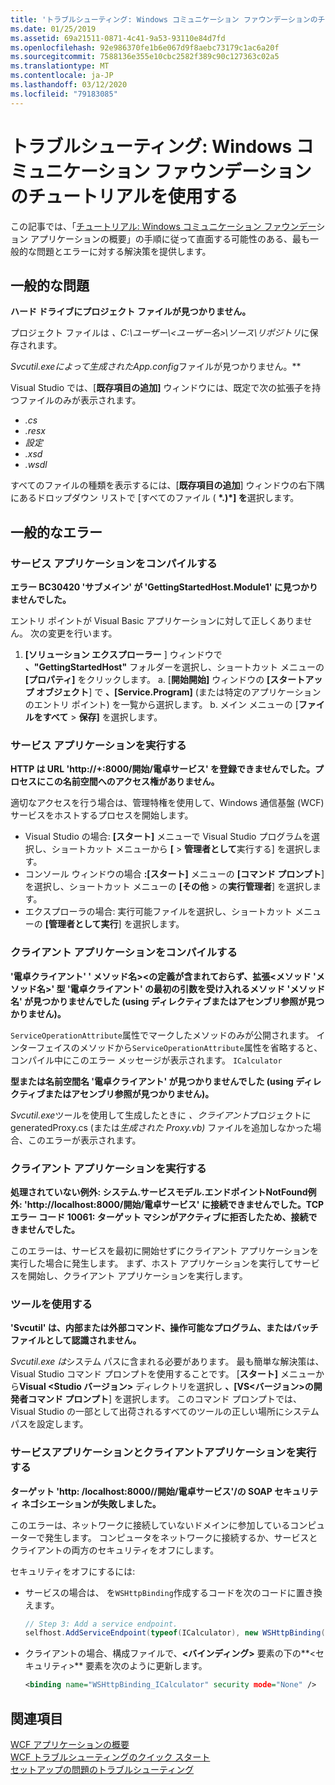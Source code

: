 ```yaml
---
title: 'トラブルシューティング: Windows コミュニケーション ファウンデーションのチュートリアルを使用する'
ms.date: 01/25/2019
ms.assetid: 69a21511-0871-4c41-9a53-93110e84d7fd
ms.openlocfilehash: 92e986370fe1b6e067d9f8aebc73179c1ac6a20f
ms.sourcegitcommit: 7588136e355e10cbc2582f389c90c127363c02a5
ms.translationtype: MT
ms.contentlocale: ja-JP
ms.lasthandoff: 03/12/2020
ms.locfileid: "79183085"
---
```

# <a name="troubleshoot-the-get-started-with-windows-communication-foundation-tutorials"></a>トラブルシューティング: Windows コミュニケーション ファウンデーションのチュートリアルを使用する

この記事では、「[チュートリアル: Windows コミュニケーション ファウンデー](getting-started-tutorial.md)ション アプリケーションの概要」の手順に従って直面する可能性のある、最も一般的な問題とエラーに対する解決策を提供します。
  
## <a name="common-problems"></a>一般的な問題

**ハード ドライブにプロジェクト ファイルが見つかりません。**

 プロジェクト ファイルは *、C:\ユーザー\\&lt;ユーザー名&gt;\ソース\リポジトリ*に保存されます。  

***Svcutil.exe*によって生成された*App.config*ファイルが見つかりません。**

 Visual Studio では、[**既存項目の追加]** ウィンドウには、既定で次の拡張子を持つファイルのみが表示されます。

- *.cs*
- *.resx*
- *設定*
- *.xsd*
- *.wsdl*

すべてのファイルの種類を表示するには、[**既存項目の追加**] ウィンドウの右下隅にあるドロップダウン リストで [すべてのファイル ( **\*.)\*] を**選択します。  
  
## <a name="common-errors"></a>一般的なエラー

### <a name="compile-the-service-application"></a>サービス アプリケーションをコンパイルする

**エラー BC30420 'サブメイン' が 'GettingStartedHost.Module1' に見つかりませんでした。**

エントリ ポイントが Visual Basic アプリケーションに対して正しくありません。 次の変更を行います。

   1. **[ソリューション エクスプローラー** ] ウィンドウで **、"GettingStartedHost"** フォルダーを選択し、ショートカット メニューの **[プロパティ]** をクリックします。
    a. [**開始開始]** ウィンドウの **[スタートアップ オブジェクト**] で **、[Service.Program]** (または特定のアプリケーションのエントリ ポイント) を一覧から選択します。
    b. メイン メニューの [**ファイルをすべて** > **保存]** を選択します。

### <a name="run-the-service-application"></a>サービス アプリケーションを実行する

**HTTP は URL 'http:\//+:8000/開始/電卓サービス' を登録できませんでした。プロセスにこの名前空間へのアクセス権がありません。**

 適切なアクセスを行う場合は、管理特権を使用して、Windows 通信基盤 (WCF) サービスをホストするプロセスを開始します。

- Visual Studio の場合: **[スタート]** メニューで Visual Studio プログラムを選択し、ショートカット メニューから **[** > **管理者として**実行する] を選択します。
- コンソール ウィンドウの場合 **:[スタート]** メニューの **[コマンド プロンプト**] を選択し、ショートカット メニューの **[その他** > の**実行管理者**] を選択します。
- エクスプローラの場合: 実行可能ファイルを選択し、ショートカット メニューの **[管理者として実行**] を選択します。

### <a name="compile-the-client-application"></a>クライアント アプリケーションをコンパイルする

**'電卓クライアント' ' メソッド名>\<の定義が含まれておらず、拡張\<メソッド 'メソッド名>' 型 '電卓クライアント' の最初の引数を受け入れるメソッド 'メソッド名' が見つかりませんでした (using ディレクティブまたはアセンブリ参照が見つかりません)。**  

`ServiceOperationAttribute`属性でマークしたメソッドのみが公開されます。 インターフェイスのメソッドから`ServiceOperationAttribute`属性を省略すると、コンパイル中にこのエラー メッセージが表示されます。 `ICalculator`  

**型または名前空間名 '電卓クライアント' が見つかりませんでした (using ディレクティブまたはアセンブリ参照が見つかりません)。**

 *Svcutil.exe*ツールを使用して生成したときに *、クライアント*プロジェクトにgeneratedProxy.cs (または*生成された Proxy.vb)* ファイルを追加しなかった場合、このエラーが表示されます。  

### <a name="run-the-client-application"></a>クライアント アプリケーションを実行する

**処理されていない例外: システム.サービスモデル.エンドポイントNotFound例外: 'http:\//localhost:8000/開始/電卓サービス' に接続できませんでした。TCP エラー コード 10061: ターゲット マシンがアクティブに拒否したため、接続できませんでした。**

このエラーは、サービスを最初に開始せずにクライアント アプリケーションを実行した場合に発生します。 まず、ホスト アプリケーションを実行してサービスを開始し、クライアント アプリケーションを実行します。

### <a name="use-the-svcutilexe-tool"></a>ツールを使用する

**'Svcutil' は、内部または外部コマンド、操作可能なプログラム、またはバッチ ファイルとして認識されません。**

 *Svcutil.exe は*システム パスに含まれる必要があります。 最も簡単な解決策は、Visual Studio コマンド プロンプトを使用することです。 [**スタート]** メニューから**Visual \<Studio バージョン>** ディレクトリを選択し **、[VS\<バージョン>の開発者コマンド プロンプト**] を選択します。 このコマンド プロンプトでは、Visual Studio の一部として出荷されるすべてのツールの正しい場所にシステム パスを設定します。  
  
### <a name="run-the-service-and-client-applications"></a>サービスアプリケーションとクライアントアプリケーションを実行する

**ターゲット 'http: /localhost:8000/\/開始/電卓サービス'\/の SOAP セキュリティ ネゴシエーションが失敗しました。**  

このエラーは、ネットワークに接続していないドメインに参加しているコンピューターで発生します。 コンピュータをネットワークに接続するか、サービスとクライアントの両方のセキュリティをオフにします。

セキュリティをオフにするには:

- サービスの場合は、 を`WSHttpBinding`作成するコードを次のコードに置き換えます。  
  
    ```csharp
    // Step 3: Add a service endpoint.
    selfhost.AddServiceEndpoint(typeof(ICalculator), new WSHttpBinding(SecurityMode.None), "CalculatorService");  
    ```

- クライアントの場合、構成ファイルで、**\<バインディング>** 要素の下の**\<セキュリティ>** 要素を次のように更新します。  
  
    ```xml
    <binding name="WSHttpBinding_ICalculator" security mode="None" />
    ```  

## <a name="see-also"></a>関連項目  
 [WCF アプリケーションの概要](getting-started-tutorial.md)  
 [WCF トラブルシューティングのクイック スタート](wcf-troubleshooting-quickstart.md)  
 [セットアップの問題のトラブルシューティング](troubleshooting-setup-issues.md)
